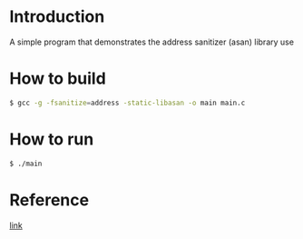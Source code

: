 # Introduction  

A simple program that demonstrates the address sanitizer (asan) library use

# How to build

~~~bash
$ gcc -g -fsanitize=address -static-libasan -o main main.c
~~~


# How to run

~~~bash
$ ./main
~~~

# Reference

[link](https://www.cse.unsw.edu.au/~learn/debugging/modules/asan/)